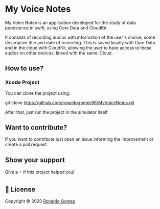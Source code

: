 # My Voice Notes

My Voice Notes is an application developed for the study of data persistence in swift, using Core Data and CloudKit. 

It consists of recording audios with information of the user's choice, some descriptive title and date of recording. This is saved locally with Core Data and in the cloud with CloudKit, allowing the user to have access to these audios on other devices, linked with the same iCloud.

## How to use?
### Xcode Project
You can clone the project using:

git clone https://github.com/ronaldogomes96/MyVoiceNotes.git

After that, just run the project in the simulator itself.

## Want to contribute?

If you want to contribute just open an issue informing the improvement or create a pull request.

## Show your support

Give a ⭐️ if this project helped you!

## 📝 License

Copyright © 2020 [Ronaldo Gomes](https://github.com/ronaldogomes96)
